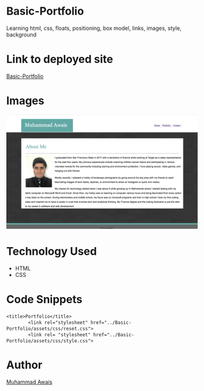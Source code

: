 # Basic-Portfolio

Learning html, css, floats, positioning, box model, links, images, style, background

# Link to deployed site

[Basic-Portfolio](https://mawais54013.github.io/Basic-Portfolio/)

# Images
![portfolio](assets/images/portfolio.png)

# Technology Used
- HTML
- CSS

# Code Snippets

```
<title>Portfolio</title>
        <link rel="stylesheet" href="../Basic-Portfolio/assets/css/reset.css">
        <link rel= "stylesheet" href="../Basic-Portfolio/assets/css/style.css">
```
# Author 
[Muhammad Awais](https://github.com/mawais54013/HW-Wireframe)